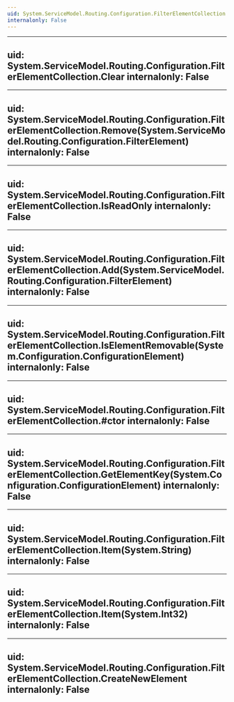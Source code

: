 ```yaml
---
uid: System.ServiceModel.Routing.Configuration.FilterElementCollection
internalonly: False
---
```


---
uid: System.ServiceModel.Routing.Configuration.FilterElementCollection.Clear
internalonly: False
---

---
uid: System.ServiceModel.Routing.Configuration.FilterElementCollection.Remove(System.ServiceModel.Routing.Configuration.FilterElement)
internalonly: False
---

---
uid: System.ServiceModel.Routing.Configuration.FilterElementCollection.IsReadOnly
internalonly: False
---

---
uid: System.ServiceModel.Routing.Configuration.FilterElementCollection.Add(System.ServiceModel.Routing.Configuration.FilterElement)
internalonly: False
---

---
uid: System.ServiceModel.Routing.Configuration.FilterElementCollection.IsElementRemovable(System.Configuration.ConfigurationElement)
internalonly: False
---

---
uid: System.ServiceModel.Routing.Configuration.FilterElementCollection.#ctor
internalonly: False
---

---
uid: System.ServiceModel.Routing.Configuration.FilterElementCollection.GetElementKey(System.Configuration.ConfigurationElement)
internalonly: False
---

---
uid: System.ServiceModel.Routing.Configuration.FilterElementCollection.Item(System.String)
internalonly: False
---

---
uid: System.ServiceModel.Routing.Configuration.FilterElementCollection.Item(System.Int32)
internalonly: False
---

---
uid: System.ServiceModel.Routing.Configuration.FilterElementCollection.CreateNewElement
internalonly: False
---
